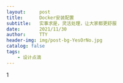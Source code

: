 ```yaml
---
layout:     post
title:      Docker安装配置
subtitle:   实事求是，灵活处理，让大家都更舒服
date:       2021/11/30
author:     TTY
header-img: img/post-bg-YesOrNo.jpg
catalog: false
tags:
    - 设计点滴
---
```


1
